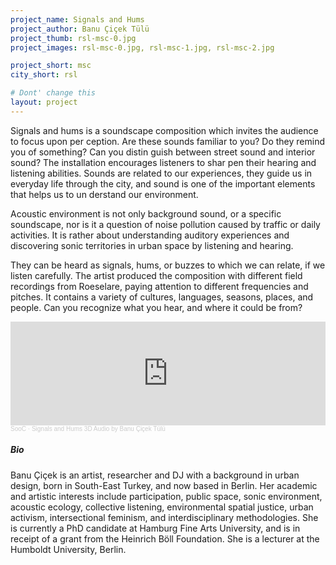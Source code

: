 ```yaml
---
project_name: Signals and Hums
project_author: Banu Çiçek Tülü
project_thumb: rsl-msc-0.jpg
project_images: rsl-msc-0.jpg, rsl-msc-1.jpg, rsl-msc-2.jpg

project_short: msc
city_short: rsl

# Dont' change this
layout: project
---
```

Signals and hums is a soundscape composition which invites the audience to focus upon per­ ception. Are these sounds familiar to you? Do they remind you of something? Can you distin­ guish between street sound and interior sound? The installation encourages listeners to shar­ pen their hearing and listening abilities. Sounds are related to our experiences, they guide us in everyday life through the city, and sound is one of the important elements that helps us to un­ derstand our environment.

Acoustic environment is not only background sound, or a specific soundscape, nor is it a ques­tion of noise pollution caused by traffic or daily activities. It is rather about understanding audi­tory experiences and discovering sonic territo­ries in urban space by listening and hearing.

They can be heard as signals, hums, or buzzes to which we can relate, if we listen carefully. The artist produced the composition with different field recordings from Roeselare, paying atten­tion to different frequencies and pitches. It con­tains a variety of cultures, languages, seasons, places, and people. Can you recognize what you hear, and where it could be from?

<iframe width="100%" height="166" scrolling="no" frameborder="no" allow="autoplay" src="https://w.soundcloud.com/player/?url=https%3A//api.soundcloud.com/tracks/1153602838&color=%23ff5500&auto_play=true&hide_related=true&show_comments=true&show_user=true&show_reposts=false&show_teaser=true"></iframe><div style="font-size: 10px; color: #cccccc;line-break: anywhere;word-break: normal;overflow: hidden;white-space: nowrap;text-overflow: ellipsis; font-family: Interstate,Lucida Grande,Lucida Sans Unicode,Lucida Sans,Garuda,Verdana,Tahoma,sans-serif;font-weight: 100;"><a href="https://soundcloud.com/soocities" title="SooC" target="_blank" style="color: #cccccc; text-decoration: none;">SooC</a> · <a href="https://soundcloud.com/soocities/signals-and-hums-3d-audio" title="Signals and Hums 3D Audio by Banu Çiçek Tülü" target="_blank" style="color: #cccccc; text-decoration: none;">Signals and Hums 3D Audio by Banu Çiçek Tülü</a></div>

##### Bio
Banu Çiçek is an artist, researcher and DJ with a background in urban design, born in South-East Turkey, and now based in Berlin. Her academic and artistic interests include participation, public space, sonic environment, acoustic ecology, collective listening, environmental spatial justice, urban activism, intersectional feminism, and interdisciplinary methodologies. She is currently a PhD candidate at Hamburg Fine Arts University, and is in receipt of a grant from the Heinrich Böll Foundation. She is a lecturer at the Humboldt University, Berlin.
